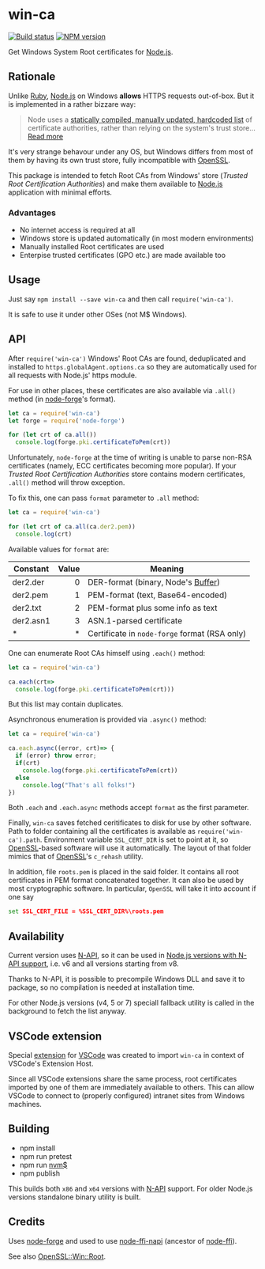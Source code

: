 # win-ca

[![Build status](https://ci.appveyor.com/api/projects/status/e6xhpp9d7aml95j2?svg=true)](https://ci.appveyor.com/project/ukoloff/win-ca)
[![NPM version](https://badge.fury.io/js/win-ca.svg)](http://badge.fury.io/js/win-ca)

Get Windows System Root certificates for [Node.js][].

## Rationale

Unlike [Ruby][], [Node.js][] on Windows **allows**
HTTPS requests out-of-box.
But it is implemented in a rather bizzare way:

> Node uses a
> [statically compiled, manually updated, hardcoded list][node.pem]
> of certificate authorities,
> rather than relying on the system's trust store...
> [Read more][node/4175]

It's very strange behavour under any OS,
but Windows differs from most of them
by having its own trust store,
fully incompatible with [OpenSSL].

This package is intended to
fetch Root CAs from Windows' store
(*Trusted Root Certification Authorities*)
and make them available to
[Node.js] application with minimal efforts.

### Advantages

- No internet access is required at all
- Windows store is updated automatically (in most modern environments)
- Manually installed Root certificates are used
- Enterpise trusted certificates (GPO etc.) are made available too

## Usage

Just say `npm install --save win-ca`
and then call `require('win-ca')`.

It is safe to use it under other OSes (not M$ Windows).

## API

After `require('win-ca')` Windows' Root CAs
are found, deduplicated
and installed to `https.globalAgent.options.ca`
so they are automatically used for all
requests with Node.js' https module.

For use in other places, these certificates
are also available via `.all()` method
(in [node-forge][]'s format).

```js
let ca = require('win-ca')
let forge = require('node-forge')

for (let crt of ca.all())
  console.log(forge.pki.certificateToPem(crt))
```
Unfortunately, `node-forge` at the time of writing is unable to
parse non-RSA certificates
(namely, ECC certificates becoming more popular).
If your *Trusted Root Certification Authorities* store
contains modern certificates,
`.all()` method will throw exception.

To fix this, one can pass `format` parameter to `.all` method:
```js
let ca = require('win-ca')

for (let crt of ca.all(ca.der2.pem))
  console.log(crt)
```
Available values for `format` are:

| Constant | Value | Meaning
|---|---:|---
der2.der | 0 | DER-format (binary, Node's [Buffer][])
|der2.pem | 1 | PEM-format (text, Base64-encoded)
|der2.txt| 2 | PEM-format plus some info as text
|der2.asn1| 3 | ASN.1-parsed certificate
| * | * | Certificate in `node-forge` format (RSA only)

One can enumerate Root CAs himself using `.each()` method:

```js
let ca = require('win-ca')

ca.each(crt=>
  console.log(forge.pki.certificateToPem(crt)))
```

But this list may contain duplicates.

Asynchronous enumeration is provided via `.async()` method:

```js
let ca = require('win-ca')

ca.each.async((error, crt)=> {
  if (error) throw error;
  if(crt)
    console.log(forge.pki.certificateToPem(crt))
  else
    console.log("That's all folks!")
})
```

Both `.each` and `.each.async` methods
accept `format` as the first parameter.

Finally, `win-ca` saves fetched ceritificates to disk
for use by other software.
Path to folder containing all the certificates
is available as `require('win-ca').path`.
Environment variable `SSL_CERT_DIR`
is set to point at it,
so [OpenSSL][]-based software will use it automatically.
The layout of that folder mimics
that of [OpenSSL][]'s `c_rehash` utility.

In addition, file `roots.pem` is placed
in the said folder.
It contains all root certificates in PEM format
concatenated together.
It can also be used by most cryptographic software.
In particular, `OpenSSL` will take it into account if one say
```cmd
set SSL_CERT_FILE = %SSL_CERT_DIR%\roots.pem
```

## Availability

Current version uses [N-API][],
so it can be used in [Node.js versions with N-API support][N-API-support],
i.e. v6 and all versions starting from v8.

Thanks to N-API, it is possible to precompile
Windows DLL and save it to package,
so no compilation is needed at installation time.

For other Node.js versions
(v4, 5 or 7)
speciall fallback utility is called
in the background to fetch the list anyway.

## VSCode extension

Special [extension](vscode) for [VSCode][]
was created to import `win-ca`
in context of VSCode's Extension Host.

Since all VSCode extensions share the same process,
root certificates imported by one of them
are immediately available to others.
This can allow VSCode to connect to
(properly configured)
intranet sites from Windows machines.

## Building

- npm install
- npm run pretest
- npm run [nvm$][]
- npm publish

This builds both `x86` and `x64` versions with [N-API][] support.
For older Node.js versions standalone binary utility is built.

## Credits

Uses [node-forge][]
and used to use [node-ffi-napi][] (ancestor of [node-ffi][]).

See also [OpenSSL::Win::Root][].

[node-ffi]: https://github.com/node-ffi/node-ffi
[node-ffi-napi]: https://github.com/node-ffi-napi/node-ffi-napi
[node-forge]: https://github.com/digitalbazaar/forge
[OpenSSL::Win::Root]: https://github.com/ukoloff/openssl-win-root
[Node.js]: http://nodejs.org/
[Buffer]: https://nodejs.org/api/buffer.html
[Ruby]: https://www.ruby-lang.org/
[node.pem]: https://github.com/nodejs/node/blob/master/src/node_root_certs.h
[node/4175]: https://github.com/nodejs/node/issues/4175
[OpenSSL]: https://www.openssl.org/
[nvm$]: https://github.com/ukoloff/nvms
[N-API]: https://nodejs.org/api/n-api.html
[N-API-support]: https://github.com/nodejs/node-addon-api/blob/master/index.js#L17
[VSCode]: https://code.visualstudio.com/
